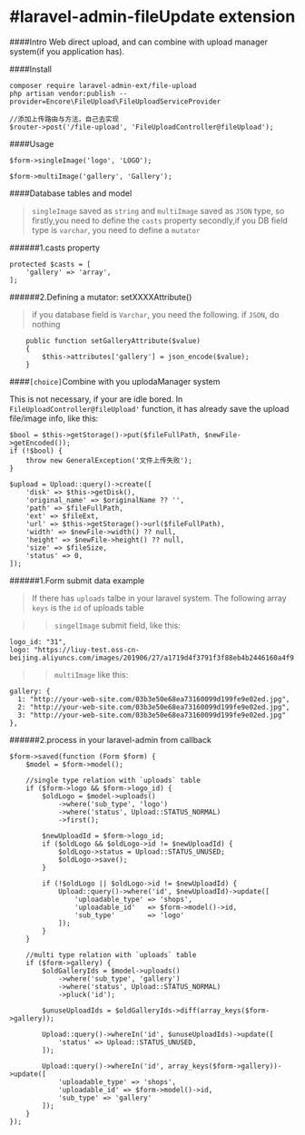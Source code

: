 #laravel-admin-fileUpdate extension
======

####Intro
Web direct upload, and can combine with upload manager system(if you application has).


####Install
```
composer require laravel-admin-ext/file-upload
php artisan vendor:publish --provider=Encore\FileUpload\FileUploadServiceProvider
```

```
//添加上传路由与方法，自己去实现
$router->post('/file-upload', 'FileUploadController@fileUpload');
```

####Usage

```
$form->singleImage('logo', 'LOGO');

$form->multiImage('gallery', 'Gallery');
```

####Database tables and model
>`singleImage` saved as `string` and `multiImage` saved as `JSON` type, so
>firstly,you need to define the `casts` property
>secondly,if you DB field type is `varchar`, you need to define a `mutator`

######1.casts property

```
protected $casts = [
    'gallery' => 'array',
];
```

######2.Defining a mutator: setXXXXAttribute()

>if you database field is `Varchar`, you need the following. if `JSON`, do nothing

```
    public function setGalleryAttribute($value)
    {
        $this->attributes['gallery'] = json_encode($value);
    }
```

####`[choice]`Combine with you uplodaManager system

This is not necessary, if your are idle bored.
In `FileUploadController@fileUpload'` function, it has already save the upload file/image info, like this:

```
$bool = $this->getStorage()->put($fileFullPath, $newFile->getEncoded());
if (!$bool) {
    throw new GeneralException('文件上传失败');
}

$upload = Upload::query()->create([
    'disk' => $this->getDisk(),
    'original_name' => $originalName ?? '',
    'path' => $fileFullPath,
    'ext' => $fileExt,
    'url' => $this->getStorage()->url($fileFullPath),
    'width' => $newFile->width() ?? null,
    'height' => $newFile->height() ?? null,
    'size' => $fileSize,
    'status' => 0,
]);
```

######1.Form submit data example

>If there has `uploads` talbe in your laravel system. The following array `keys` is the `id` of uploads table

>>`singelImage` submit field, like this:

```
logo_id: "31",
logo: "https://liuy-test.oss-cn-beijing.aliyuncs.com/images/201906/27/a1719d4f3791f3f88eb4b2446160a4f9.jpg",
```

>>`multiImage` like this:

```
gallery: {
  1: "http://your-web-site.com/03b3e50e68ea73160099d199fe9e02ed.jpg",
  2: "http://your-web-site.com/03b3e50e68ea73160099d199fe9e02ed.jpg",
  3: "http://your-web-site.com/03b3e50e68ea73160099d199fe9e02ed.jpg"
},
```

######2.process in your laravel-admin from callback

```
$form->saved(function (Form $form) {
    $model = $form->model();

    //single type relation with `uploads` table
    if ($form->logo && $form->logo_id) {
        $oldLogo = $model->uploads()
            ->where('sub_type', 'logo')
            ->where('status', Upload::STATUS_NORMAL)
            ->first();

        $newUploadId = $form->logo_id;
        if ($oldLogo && $oldLogo->id != $newUploadId) {
            $oldLogo->status = Upload::STATUS_UNUSED;
            $oldLogo->save();
        }

        if (!$oldLogo || $oldLogo->id != $newUploadId) {
            Upload::query()->where('id', $newUploadId)->update([
                'uploadable_type' => 'shops',
                'uploadable_id'   => $form->model()->id,
                'sub_type'        => 'logo'
            ]);
        }
    }

    //multi type relation with `uploads` table
    if ($form->gallery) {
        $oldGalleryIds = $model->uploads()
            ->where('sub_type', 'gallery')
            ->where('status', Upload::STATUS_NORMAL)
            ->pluck('id');

        $unuseUploadIds = $oldGalleryIds->diff(array_keys($form->gallery));

        Upload::query()->whereIn('id', $unuseUploadIds)->update([
            'status' => Upload::STATUS_UNUSED,
        ]);

        Upload::query()->whereIn('id', array_keys($form->gallery))->update([
            'uploadable_type' => 'shops',
            'uploadable_id' => $form->model()->id,
            'sub_type' => 'gallery'
        ]);
    }
});

```
